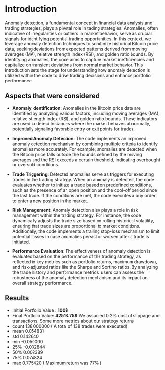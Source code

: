 # Introduction
Anomaly detection, a fundamental concept in financial data analysis and trading strategies, plays a pivotal role in tading strategies. Anomalies, often indicative of irregularities or outliers in market behavior, serve as crucial signals for identifying potential trading opportunities. In this context, we leverage anomaly detection techniques to scrutinize historical Bitcoin price data, seeking deviations from expected patterns derived from moving averages (MA), relative strength index (RSI), and golden ratio bounds. By identifying anomalies, the code aims to capture market inefficiencies and capitalize on transient deviations from normal market behavior. This introduction sets the stage for understanding how anomaly detection is utilized within the code to drive trading decisions and enhance portfolio performance.

## Aspects that were considered
- **Anomaly Identification**:
Anomalies in the Bitcoin price data are identified by analyzing various factors, including moving averages (MA), relative strength index (RSI), and golden ratio bounds. These indicators are used to detect instances where the market behaves abnormally, potentially signaling favorable entry or exit points for trades.

- **Improved Anomaly Detection**:
The code implements an improved anomaly detection mechanism by combining multiple criteria to identify anomalies more accurately. For example, anomalies are detected when the Bitcoin price falls outside the bounds defined by the moving averages and the RSI exceeds a certain threshold, indicating overbought or oversold conditions.

- **Trade Triggering**:
Detected anomalies serve as triggers for executing trades in the trading strategy. When an anomaly is detected, the code evaluates whether to initiate a trade based on predefined conditions, such as the presence of an open position and the cool-off period since the last trade. If the conditions are met, the code executes a buy order to enter a new position in the market.

- **Risk Management**:
Anomaly detection also plays a role in risk management within the trading strategy. For instance, the code dynamically adjusts the trade size based on rolling historical volatility, ensuring that trade sizes are proportional to market conditions. Additionally, the code implements a trailing stop-loss mechanism to limit potential losses in case anomalies persist or worsen after a trade is initiated.

- **Performance Evaluation**:
The effectiveness of anomaly detection is evaluated based on the performance of the trading strategy, as reflected in key metrics such as portfolio returns, maximum drawdown, and risk-adjusted ratios like the Sharpe and Sortino ratios. By analyzing the trade history and performance metrics, users can assess the robustness of the anomaly detection mechanism and its impact on overall strategy performance.
## Results
- Initial Portfolio Value : **100$**
- Final Portfolio Value: **42513.75$**
We assumed 0.2% cost of slippage and transactions.
Some more metrics about our strategy returns
- count    138.000000 ( A total of 138 trades were executed)
- mean       0.054831
- std        0.142640
- min       -0.050000
- 25%       -0.032844
- 50%        0.002389
- 75%        0.074824
- max        0.775420 ( Maximum return was 77% )
